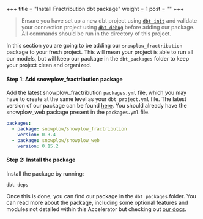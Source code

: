 +++
title = "Install Fractribution dbt package"
weight = 1
post = ""
+++

> Ensure you have set up a new dbt project using [`dbt init`](https://docs.getdbt.com/reference/commands/init) and validate your connection project using [`dbt debug`](https://docs.getdbt.com/reference/commands/debug) before adding our package. All commands should be run in the directory of this project.

In this section you are going to be adding our `snowplow_fractribution` package to your fresh project. This will mean your project is able to run all our models, but will keep our package in the `dbt_packages` folder to keep your project clean and organized.

#### **Step 1:** Add snowplow_fractribution package
Add the latest snowplow_fractribution `packages.yml` file, which you may have to create at the same level as your `dbt_project.yml` file. The latest version of our package can be found [here](https://hub.getdbt.com/snowplow/snowplow_fractribution/latest/). You should already have the snowplow_web package present in the `packages.yml` file.

```yml
packages:
  - package: snowplow/snowplow_fractribution
    version: 0.3.4
  - package: snowplow/snowplow_web
    version: 0.15.2
```

#### **Step 2:** Install the package
Install the package by running:

```
dbt deps
```

Once this is done, you can find our package in the `dbt_packages` folder. You can read more about the package, including some optional features and modules not detailed within this Accelerator but checking out [our docs](https://docs.snowplow.io/docs/modeling-your-data/modeling-your-data-with-dbt/dbt-models/dbt-web-data-model/).
